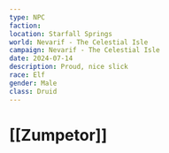 ```yaml
---
type: NPC
faction: 
location: Starfall Springs
world: Nevarif - The Celestial Isle
campaign: Nevarif - The Celestial Isle
date: 2024-07-14
description: Proud, nice slick
race: Elf
gender: Male
class: Druid
---
```

# [[Zumpetor]]

